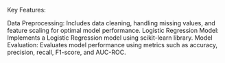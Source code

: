 Key Features:

Data Preprocessing: Includes data cleaning, handling missing values, and feature scaling for optimal model performance.
Logistic Regression Model: Implements a Logistic Regression model using scikit-learn library.
Model Evaluation: Evaluates model performance using metrics such as accuracy, precision, recall, F1-score, and AUC-ROC.

